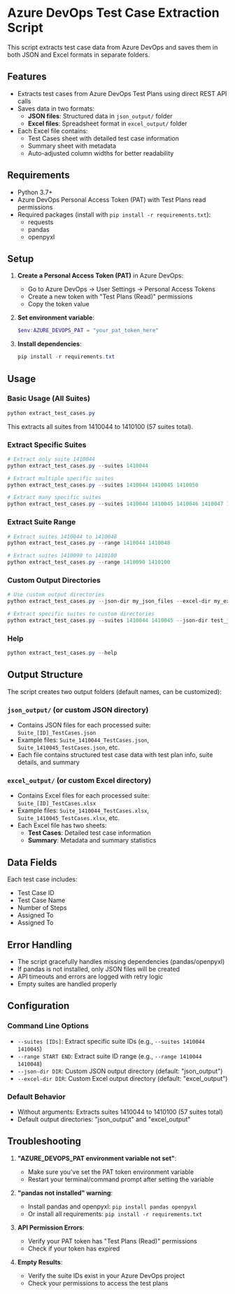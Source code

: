 # Azure DevOps Test Case Extraction Script

This script extracts test case data from Azure DevOps and saves them in both JSON and Excel formats in separate folders.

## Features

- Extracts test cases from Azure DevOps Test Plans using direct REST API calls
- Saves data in two formats:
  - **JSON files**: Structured data in `json_output/` folder
  - **Excel files**: Spreadsheet format in `excel_output/` folder
- Each Excel file contains:
  - Test Cases sheet with detailed test case information
  - Summary sheet with metadata
  - Auto-adjusted column widths for better readability

## Requirements

- Python 3.7+
- Azure DevOps Personal Access Token (PAT) with Test Plans read permissions
- Required packages (install with `pip install -r requirements.txt`):
  - requests
  - pandas
  - openpyxl

## Setup

1. **Create a Personal Access Token (PAT)** in Azure DevOps:

   - Go to Azure DevOps → User Settings → Personal Access Tokens
   - Create a new token with "Test Plans (Read)" permissions
   - Copy the token value

2. **Set environment variable**:

   ```powershell
   $env:AZURE_DEVOPS_PAT = "your_pat_token_here"
   ```

3. **Install dependencies**:
   ```powershell
   pip install -r requirements.txt
   ```

## Usage

### Basic Usage (All Suites)

```powershell
python extract_test_cases.py
```

This extracts all suites from 1410044 to 1410100 (57 suites total).

### Extract Specific Suites

```powershell
# Extract only suite 1410044
python extract_test_cases.py --suites 1410044

# Extract multiple specific suites
python extract_test_cases.py --suites 1410044 1410045 1410050

# Extract many specific suites
python extract_test_cases.py --suites 1410044 1410045 1410046 1410047 1410048
```

### Extract Suite Range

```powershell
# Extract suites 1410044 to 1410048
python extract_test_cases.py --range 1410044 1410048

# Extract suites 1410090 to 1410100
python extract_test_cases.py --range 1410090 1410100
```

### Custom Output Directories

```powershell
# Use custom output directories
python extract_test_cases.py --json-dir my_json_files --excel-dir my_excel_files

# Extract specific suites to custom directories
python extract_test_cases.py --suites 1410044 1410045 --json-dir test_json --excel-dir test_excel
```

### Help

```powershell
python extract_test_cases.py --help
```

## Output Structure

The script creates two output folders (default names, can be customized):

### `json_output/` (or custom JSON directory)

- Contains JSON files for each processed suite: `Suite_[ID]_TestCases.json`
- Example files: `Suite_1410044_TestCases.json`, `Suite_1410045_TestCases.json`, etc.
- Each file contains structured test case data with test plan info, suite details, and summary

### `excel_output/` (or custom Excel directory)

- Contains Excel files for each processed suite: `Suite_[ID]_TestCases.xlsx`
- Example files: `Suite_1410044_TestCases.xlsx`, `Suite_1410045_TestCases.xlsx`, etc.
- Each Excel file has two sheets:
  - **Test Cases**: Detailed test case information
  - **Summary**: Metadata and summary statistics

## Data Fields

Each test case includes:

- Test Case ID
- Test Case Name
- Number of Steps
- Assigned To
- Assigned To

## Error Handling

- The script gracefully handles missing dependencies (pandas/openpyxl)
- If pandas is not installed, only JSON files will be created
- API timeouts and errors are logged with retry logic
- Empty suites are handled properly

## Configuration

### Command Line Options

- `--suites [IDs]`: Extract specific suite IDs (e.g., `--suites 1410044 1410045`)
- `--range START END`: Extract suite ID range (e.g., `--range 1410044 1410048`)
- `--json-dir DIR`: Custom JSON output directory (default: "json_output")
- `--excel-dir DIR`: Custom Excel output directory (default: "excel_output")

### Default Behavior

- Without arguments: Extracts suites 1410044 to 1410100 (57 suites total)
- Default output directories: "json_output" and "excel_output"

## Troubleshooting

1. **"AZURE_DEVOPS_PAT environment variable not set"**:

   - Make sure you've set the PAT token environment variable
   - Restart your terminal/command prompt after setting the variable

2. **"pandas not installed" warning**:

   - Install pandas and openpyxl: `pip install pandas openpyxl`
   - Or install all requirements: `pip install -r requirements.txt`

3. **API Permission Errors**:

   - Verify your PAT token has "Test Plans (Read)" permissions
   - Check if your token has expired

4. **Empty Results**:
   - Verify the suite IDs exist in your Azure DevOps project
   - Check your permissions to access the test plans
